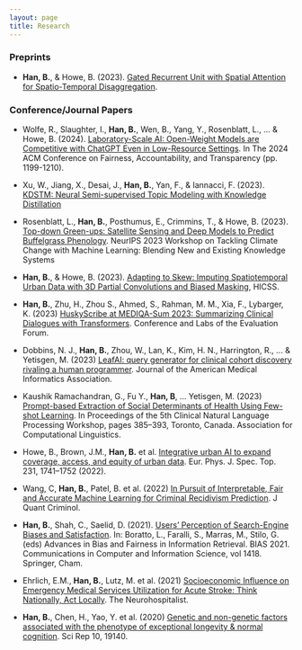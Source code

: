 ```yaml
---
layout: page
title: Research
---
```


### Preprints

- **Han, B.**, & Howe, B. (2023). [Gated Recurrent Unit with Spatial Attention for Spatio-Temporal Disaggregation](https://arxiv.org/pdf/2306.07292.pdf). 


### Conference/Journal Papers

- Wolfe, R., Slaughter, I., **Han, B.**, Wen, B., Yang, Y., Rosenblatt, L., ... & Howe, B. (2024). [Laboratory-Scale AI: Open-Weight Models are Competitive with ChatGPT Even in Low-Resource Settings](https://dl.acm.org/doi/pdf/10.1145/3630106.3658966). In The 2024 ACM Conference on Fairness, Accountability, and Transparency (pp. 1199-1210).

- Xu, W., Jiang, X., Desai, J., **Han, B.**, Yan, F., & Iannacci, F. (2023). [KDSTM: Neural Semi-supervised Topic Modeling with Knowledge Distillation](https://arxiv.org/pdf/2307.01878)

- Rosenblatt, L., **Han, B.**, Posthumus, E., Crimmins, T., & Howe, B. (2023). [Top-down Green-ups: Satellite Sensing and Deep Models to Predict Buffelgrass Phenology](https://arxiv.org/abs/2310.00740). NeurIPS 2023 Workshop on Tackling Climate Change with Machine Learning: Blending New and Existing Knowledge Systems

- **Han, B.**, & Howe, B. (2023). [Adapting to Skew: Imputing Spatiotemporal Urban Data with 3D Partial Convolutions and Biased Masking](https://scholarspace.manoa.hawaii.edu/items/2087e85a-f95b-49af-b9a0-8302494a6e55), HICSS.

- **Han, B.**, Zhu, H., Zhou S., Ahmed, S., Rahman, M. M., Xia, F., Lybarger, K. (2023) [HuskyScribe at MEDIQA-Sum 2023: Summarizing
Clinical Dialogues with Transformers](https://www.dei.unipd.it/~faggioli/temp/CLEF2023-proceedings/paper-124.pdf). Conference and Labs of the Evaluation Forum.

- Dobbins, N. J., **Han, B.**, Zhou, W., Lan, K., Kim, H. N., Harrington, R., ... & Yetisgen, M. (2023) [LeafAI: query generator for clinical cohort discovery rivaling a human programmer](https://doi.org/10.1093/jamia/ocad149). Journal of the American Medical Informatics Association.

- Kaushik Ramachandran, G., Fu Y., **Han, B**, ... Yetisgen, M. (2023) [Prompt-based Extraction of Social Determinants of Health Using Few-shot Learning](https://aclanthology.org/2023.clinicalnlp-1.41/). In Proceedings of the 5th Clinical Natural Language Processing Workshop, pages 385–393, Toronto, Canada. Association for Computational Linguistics.

- Howe, B., Brown, J.M., **Han, B.** et al. [Integrative urban AI to expand coverage, access, and equity of urban data](https://link.springer.com/article/10.1140/epjs/s11734-022-00475-z#citeas). Eur. Phys. J. Spec. Top. 231, 1741–1752 (2022).

- Wang, C, **Han, B.**, Patel, B. et al. (2022) [In Pursuit of Interpretable, Fair and Accurate Machine Learning for Criminal Recidivism Prediction](https://link.springer.com/article/10.1007/s10940-022-09545-w). J Quant Criminol.

- **Han, B.**, Shah, C., Saelid, D. (2021). [Users’ Perception of Search-Engine Biases and Satisfaction](https://doi.org/10.1007/978-3-030-78818-6_3). In: Boratto, L., Faralli, S., Marras, M., Stilo, G. (eds) Advances in Bias and Fairness in Information Retrieval. BIAS 2021. Communications in Computer and Information Science, vol 1418. Springer, Cham. 

- Ehrlich, E.M., **Han, B.**, Lutz, M. et al. (2021) [Socioeconomic Influence on Emergency Medical Services Utilization for Acute Stroke: Think Nationally, Act Locally](https://journals.sagepub.com/doi/abs/10.1177/19418744211010049). The Neurohospitalist.

- **Han, B.**, Chen, H., Yao, Y. et al. (2020) [Genetic and non-genetic factors associated with the phenotype of exceptional longevity & normal cognition](https://www.nature.com/articles/s41598-020-75446-2). Sci Rep 10, 19140.
